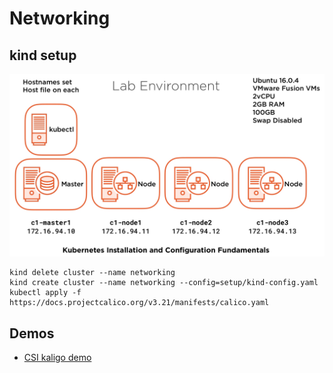 # Networking



## kind setup
![Lab](lab.jpg)
```
kind delete cluster --name networking
kind create cluster --name networking --config=setup/kind-config.yaml
kubectl apply -f https://docs.projectcalico.org/v3.21/manifests/calico.yaml
```

## Demos
* [CSI kaligo demo](csi-calico-demo/readme.md)